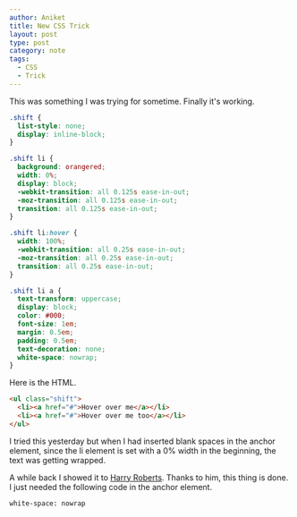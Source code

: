 ```yaml
---
author: Aniket
title: New CSS Trick
layout: post
type: post
category: note
tags:
  - CSS
  - Trick
---
```

This was something I was trying for sometime. Finally it's working.

```css
.shift {
  list-style: none;
  display: inline-block;
}

.shift li {
  background: orangered;
  width: 0%;
  display: block;
  -webkit-transition: all 0.125s ease-in-out;
  -moz-transition: all 0.125s ease-in-out;
  transition: all 0.125s ease-in-out;
}

.shift li:hover {
  width: 100%;
  -webkit-transition: all 0.25s ease-in-out;
  -moz-transition: all 0.25s ease-in-out;
  transition: all 0.25s ease-in-out;
}

.shift li a {
  text-transform: uppercase;
  display: block;
  color: #000;
  font-size: 1em;
  margin: 0.5em;
  padding: 0.5em;
  text-decoration: none;
  white-space: nowrap;
}
```

Here is the HTML.

```html
<ul class="shift">
  <li><a href="#">Hover over me</a></li>
  <li><a href="#">Hover over me too</a></li>
</ul>
```

I tried this yesterday but when I had inserted blank spaces in the anchor element, since the li element is set with a 0% width in the beginning, the text was getting wrapped.

A while back I showed it to [Harry Roberts](http://csswizardry.com). Thanks to him, this thing is done. I just needed the following code in the anchor element.

    white-space: nowrap